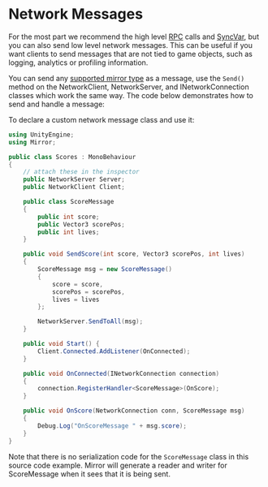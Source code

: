 # Network Messages

For the most part we recommend the high level [RPC](RemoteActions.md) calls and [SyncVar](../Sync/index.md), but you can also send low level network messages. This can be useful if you want clients to send messages that are not tied to game objects, such as logging, analytics or profiling information.

You can send any [supported mirror type](../DataTypes.md) as a message, use the `Send()` method on the NetworkClient, NetworkServer, and INetworkConnection classes which work the same way. The code below demonstrates how to send and handle a message:

To declare a custom network message class and use it:

``` cs
using UnityEngine;
using Mirror;

public class Scores : MonoBehaviour
{
    // attach these in the inspector
    public NetworkServer Server;
    public NetworkClient Client;

    public class ScoreMessage
    {
        public int score;
        public Vector3 scorePos;
        public int lives;
    }

    public void SendScore(int score, Vector3 scorePos, int lives)
    {
        ScoreMessage msg = new ScoreMessage()
        {
            score = score,
            scorePos = scorePos,
            lives = lives
        };

        NetworkServer.SendToAll(msg);
    }

    public void Start() {
        Client.Connected.AddListener(OnConnected);
    }

    public void OnConnected(INetworkConnection connection)
    {
        connection.RegisterHandler<ScoreMessage>(OnScore);
    }

    public void OnScore(NetworkConnection conn, ScoreMessage msg)
    {
        Debug.Log("OnScoreMessage " + msg.score);
    }
}
```

Note that there is no serialization code for the `ScoreMessage` class in this source code example. Mirror will generate a reader and writer for ScoreMessage when it sees that it is being sent.
